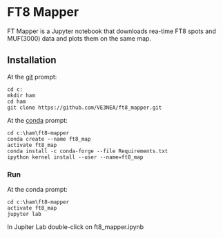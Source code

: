 # FT8 Mapper

FT Mapper is a Jupyter notebook that downloads rea-time FT8 spots and MUF(3000) data and plots them on the same map.

## Installation

At the [git](https://git-scm.com/) prompt:
```
cd c:
mkdir ham
cd ham
git clone https://github.com/VE3NEA/ft8_mapper.git
```

At the [conda](https://docs.conda.io/en/latest/miniconda.html) prompt:
```
cd c:\ham\ft8-mapper
conda create --name ft8_map
activate ft8_map
conda install -c conda-forge --file Requirements.txt
ipython kernel install --user --name=ft8_map
```

### Run

At the conda prompt:
```
cd c:\ham\ft8-mapper
activate ft8_map
jupyter lab
```

In Jupiter Lab double-click on ft8_mapper.ipynb